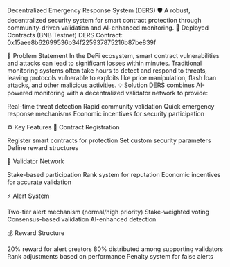 Decentralized Emergency Response System (DERS) 🛡️
A robust, decentralized security system for smart contract protection through community-driven validation and AI-enhanced monitoring.
🌟 Deployed Contracts (BNB Testnet)
DERS Contract: 0x15aee8b62699536b34f225937875216b87be839f

🎯 Problem Statement
In the DeFi ecosystem, smart contract vulnerabilities and attacks can lead to significant losses within minutes. Traditional monitoring systems often take hours to detect and respond to threats, leaving protocols vulnerable to exploits like price manipulation, flash loan attacks, and other malicious activities.
💡 Solution
DERS combines AI-powered monitoring with a decentralized validator network to provide:

Real-time threat detection
Rapid community validation
Quick emergency response mechanisms
Economic incentives for security participation

⚙️ Key Features
🔐 Contract Registration

Register smart contracts for protection
Set custom security parameters
Define reward structures

👥 Validator Network

Stake-based participation
Rank system for reputation
Economic incentives for accurate validation

⚡ Alert System

Two-tier alert mechanism (normal/high priority)
Stake-weighted voting
Consensus-based validation
AI-enhanced detection

💰 Reward Structure

20% reward for alert creators
80% distributed among supporting validators
Rank adjustments based on performance
Penalty system for false alerts